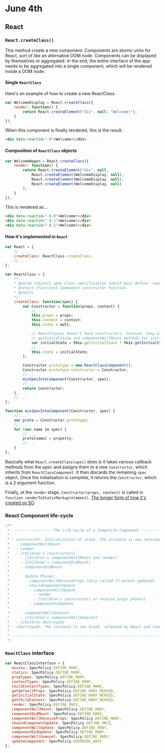 # June 4th

## React

### `React.createClass()`

This method create a new component. Components are atomic units for React, sort of like an alternative DOM node. Components can be displayed by themselves or aggregated. In the end, the entire interface of the app needs to be aggregated into a single component, which will be rendered inside a DOM node.

#### Single `ReactClass`

Here's an example of how to create a new ReactClass.

```javascript
var WelcomeDisplay = React.createClass({
    render: function() {
        return React.createElement("div", null, "Welcome!");
    }
});
```

When this component is finally rendered, this is the result.

```html
<div data-reactid=".0">Welcome!</div>
```

#### Composition of `ReactClass` objects

```javascript
var WelcomeWagon = React.createClass({
    render: function() {
        return React.createElement("div", null, 
            React.createElement(WelcomeDisplay, null),
            React.createElement(WelcomeDisplay, null),
            React.createElement(WelcomeDisplay, null)
        );
    }
});
```

This is rendered as...

```html
<div data-reactid=".0.0">Welcome!</div>
<div data-reactid=".0.1">Welcome!</div>
<div data-reactid=".0.2">Welcome!</div>
```

#### How it's implemented in `React`

```javascript
var React = {
    // ...
    createClass: ReactClass.createClass,
    // ...
};

var ReactClass = {
    /*
    * @param {object} spec Class specification (which must define `render`).
    * @return {function} Component constructor function.
    * @public
    */
    createClass: function(spec) {
        var Constructor = function(props, context) {
            // ...
            this.props = props;
            this.context = context;
            this.state = null;

            // ReactClasses doesn't have constructors. Instead, they use the
            // getInitialState and componentWillMount methods for initialization.
            var initialState = this.getInitialState ? this.getInitialState() : null;
            // ...
            this.state = initialState;
        };

        Constructor.prototype = new ReactClassComponent();
        Constructor.prototype.constructor = Constructor;
        // ...
        mixSpecIntoComponent(Constructor, spec);
        // ...
        return Constructor;
    },
    // ...
};

function mixSpecIntoComponent(Constructor, spec) {
    // ...
    var proto = Constructor.prototype;
    // ...
    for (var name in spec) {
        // ...
        proto[name] = property;
        // ...
    }
};
```

Basically what `React.createClass(spec)` does is it takes various callback methods from the spec and assigns them to a new `Constructor`, which inherits from `ReactClassComponent`. It then discards the remaining `spec` object. Once the initialisation is complete, it returns the `Constructor`, which is a 2 argument function.

Finally, at the `render` stage, `Constructor(props, context)` is called in `function renderToStaticMarkup(element)`. [The longer form of how it's created on SO](http://stackoverflow.com/questions/30652616/when-is-react-createclass-called).

### React Component life-cycle

```javascript
/**
 * ------------------ The Life-Cycle of a Composite Component ------------------
 *
 * - constructor: Initialization of state. The instance is now retained.
 *   - componentWillMount
 *   - render
 *   - [children's constructors]
 *     - [children's componentWillMount and render]
 *     - [children's componentDidMount]
 *     - componentDidMount
 *
 *       Update Phases:
 *       - componentWillReceiveProps (only called if parent updated)
 *       - shouldComponentUpdate
 *         - componentWillUpdate
 *           - render
 *           - [children's constructors or receive props phases]
 *         - componentDidUpdate
 *
 *     - componentWillUnmount
 *     - [children's componentWillUnmount]
 *   - [children destroyed]
 * - (destroyed): The instance is now blank, released by React and ready for GC.
 *
 * -----------------------------------------------------------------------------
 */
 ```

 ### `ReactClass` interface

 ```javascript
 var ReactClassInterface = {
    mixins: SpecPolicy.DEFINE_MANY,
    statics: SpecPolicy.DEFINE_MANY,
    propTypes: SpecPolicy.DEFINE_MANY,
    contextTypes: SpecPolicy.DEFINE_MANY,
    childContextTypes: SpecPolicy.DEFINE_MANY,
    getDefaultProps: SpecPolicy.DEFINE_MANY_MERGED,
    getInitialState: SpecPolicy.DEFINE_MANY_MERGED,
    getChildContext: SpecPolicy.DEFINE_MANY_MERGED,
    render: SpecPolicy.DEFINE_ONCE,
    componentWillMount: SpecPolicy.DEFINE_MANY,
    componentDidMount: SpecPolicy.DEFINE_MANY,
    componentWillReceiveProps: SpecPolicy.DEFINE_MANY,
    shouldComponentUpdate: SpecPolicy.DEFINE_ONCE,
    componentWillUpdate: SpecPolicy.DEFINE_MANY,
    componentDidUpdate: SpecPolicy.DEFINE_MANY,
    componentWillUnmount: SpecPolicy.DEFINE_MANY,
    updateComponent: SpecPolicy.OVERRIDE_BASE
 };
 ```